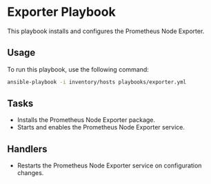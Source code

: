 # Exporter Playbook

This playbook installs and configures the Prometheus Node Exporter.

## Usage

To run this playbook, use the following command:

```bash
ansible-playbook -i inventory/hosts playbooks/exporter.yml
```

## Tasks

- Installs the Prometheus Node Exporter package.
- Starts and enables the Prometheus Node Exporter service.

## Handlers

- Restarts the Prometheus Node Exporter service on configuration changes.
